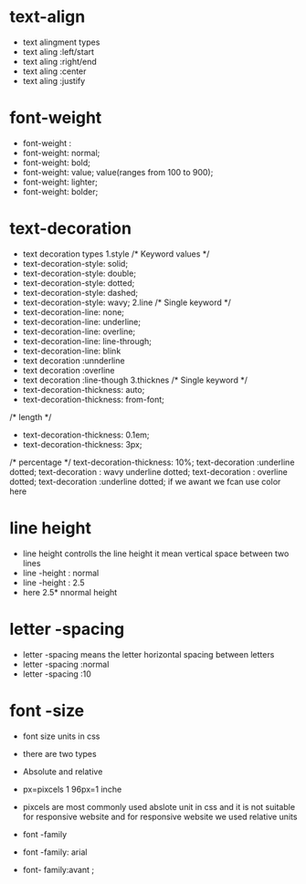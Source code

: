 
# text-align

- text alingment types
- text aling :left/start
- text aling :right/end
- text aling :center
- text aling :justify
# font-weight

- font-weight : 
- font-weight: normal;
- font-weight: bold;
- font-weight: value; value(ranges from 100 to 900);
- font-weight: lighter;
- font-weight: bolder;
# text-decoration

- text decoration types
1.style
/* Keyword values */
- text-decoration-style: solid;
- text-decoration-style: double;
- text-decoration-style: dotted;
- text-decoration-style: dashed;
- text-decoration-style: wavy;
2.line
/* Single keyword */
- text-decoration-line: none;
- text-decoration-line: underline;
- text-decoration-line: overline;
- text-decoration-line: line-through;
- text-decoration-line: blink
- text decoration :unnderline
- text decoration :overline
- text decoration :line-though
3.thicknes
/* Single keyword */
- text-decoration-thickness: auto;
- text-decoration-thickness: from-font;

/* length */
- text-decoration-thickness: 0.1em;
- text-decoration-thickness: 3px;

/* percentage */
text-decoration-thickness: 10%;
text-decoration :underline dotted;
text-decoration : wavy underline dotted;
text-decoration : overline dotted;
text-decoration :underline dotted;
if we awant we fcan use color here 
# line height

- line height controlls the line height it mean vertical space between two lines
- line -height : normal
- line -height : 2.5
- here 2.5* nnormal height
# letter -spacing

- letter -spacing means the letter  horizontal spacing   between letters
- letter -spacing :normal
- letter -spacing :10

# font -size

- font size units in css 
- there are two types 
- Absolute and relative
- px=pixcels 1 96px=1 inche
- pixcels are most commonly used abslote unit in css
and it is not suitable  for responsive website and for responsive website we used relative units

- font -family
- font -family: arial
- font- family:avant ;

